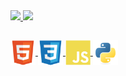 <a href="https://github.com/marcosguilhermef">
<img height="160em" src="https://github-readme-stats.vercel.app/api?username=marcosguilhermef&show_icons=true&theme=highcontrast&include_all_commits=true&count_private=true"/>
<img height="160em" src="https://github-readme-stats.vercel.app/api/top-langs/?username=marcosguilhermef&layout=compact&langs_count=16&theme=highcontrast"/>

##  
  
 <img align="center" alt="HTML-leonardo" height="40" width="40" src="https://raw.githubusercontent.com/devicons/devicon/master/icons/html5/html5-original.svg">
 <img align="center" alt="Css-leonardo" height="40" width="40" src="https://raw.githubusercontent.com/devicons/devicon/master/icons/css3/css3-original.svg">
 <img align="center" alt="JS-leonardo" height="40" width="40" src="https://raw.githubusercontent.com/devicons/devicon/master/icons/javascript/javascript-plain.svg"> 
 <img align="center" alt="Python-leonardo" height="40" width="40" src="https://raw.githubusercontent.com/devicons/devicon/master/icons/python/python-original.svg"> 
  
